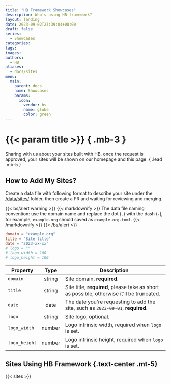 ```yaml
---
title: "HB Framework Showcases"
description: Who's using HB framework?
layout: landing
date: 2023-09-02T23:39:04+08:00
draft: false
series:
  - Showcases
categories:
tags:
images:
authors:
  - HB
aliases:
  - docs/sites
menu:
  main:
    parent: docs
    name: Showcases
    params:
      icon:
        vendor: bs
        name: globe
        color: green
---
```


# {{< param title >}} { .mb-3 }

Sharing with us about your sites built with HB, once the request is approved, your sites will be shown on our homepage and this page.
{ .lead .mb-5 }

## How to Add My Sites?

Create a data file with following format to describe your site under the [/data/sites/](https://github.com/hbstack/site/blob/main/data/sites/) folder, then create a PR and waiting for reviewing and merging.

{{< bs/alert warning >}}
{{< markdownify >}}
The data file naming convention: use the domain name and replace the dot (`.`) with the dash (`-`), for example, `example.org` should saved as `example-org.toml`.
{{< /markdownify >}}
{{< /bs/alert >}}

```toml
domain = "example.org"
title = "Site title"
date = "2023-xx-xx"
# logo = ""
# logo_width = 100
# logo_height = 100
```

| Property | Type | Description |
| -------- | :--: | ----------- |
| `domain` | string | Site domain, **required**. |
| `title` | string | Site title, **required**, please take as short as possible, otherwise it'll be truncated. |
| `date` | date | The date you're requesting to add the site, such as `2023-09-01`, **required**. |
| `logo` | string | Site logo, optional. |
| `logo_width` | number | Logo intrinsic width, required when `logo` is set. |
| `logo_height` | number | Logo intrinsic height, required when `logo` is set. |

## Sites Using HB Framework {.text-center .mt-5}

{{< sites >}}
